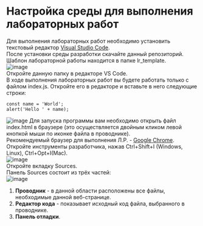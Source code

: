 # Настройка среды для выполнения лабораторных работ
Для выполнения лабораторных работ необходимо установить текстовый редактор [Visual Studio Code](https://code.visualstudio.com/).<br>
После установки среды разработки скачайте данный репозиторий. Шаблон лабораторной работы находится в папке lr_template.<br>
![image](https://user-images.githubusercontent.com/33377076/191090074-44ffedee-e955-4052-a3ff-49e1f7507e19.png)<br>
Откройте данную папку в редакторе VS Code.<br>
В ходе выполнения лабораторных работ вы будете работать только с файлом index.js. Откройте его в редакторе и вставьте в него следующие строки:
```
const name = 'World';
alert('Hello ' + name);
```
![image](https://user-images.githubusercontent.com/33377076/191096102-bb25a37f-02f4-419c-a0b1-3cdbc59fedf2.png)
Для запуска программы вам необходимо открыть файл index.html в браузере (это осуществляется двойным кликом левой кнопкой мыши по иконке файла в проводнике). <br>
Рекомендуемый браузер для выполнения Л.Р. - [Google Chrome](https://www.google.com/chrome/).<br>
Откройте инструменты разработчика, нажав Ctrl+Shift+I (Windows, Linux), Ctrl+Opt+I(Mac). <br>
![image](https://user-images.githubusercontent.com/33377076/191092739-c3431ee7-71b1-4b0c-80ee-0ec23b3c190d.png)<br>
Откройте вкладку Sources.<br>
Панель Sources состоит из трёх частей:<br>
![image](https://user-images.githubusercontent.com/33377076/191093483-018ef328-3253-4e88-9555-969d87ca26a4.png) <br>
1. **Проводник** - в данной области расположены все файлы, необходимые данной веб-странице.
2. **Редактор кода** - показывает исходный код файла, выбранного в проводнике.
3. **Панель отладки**.
